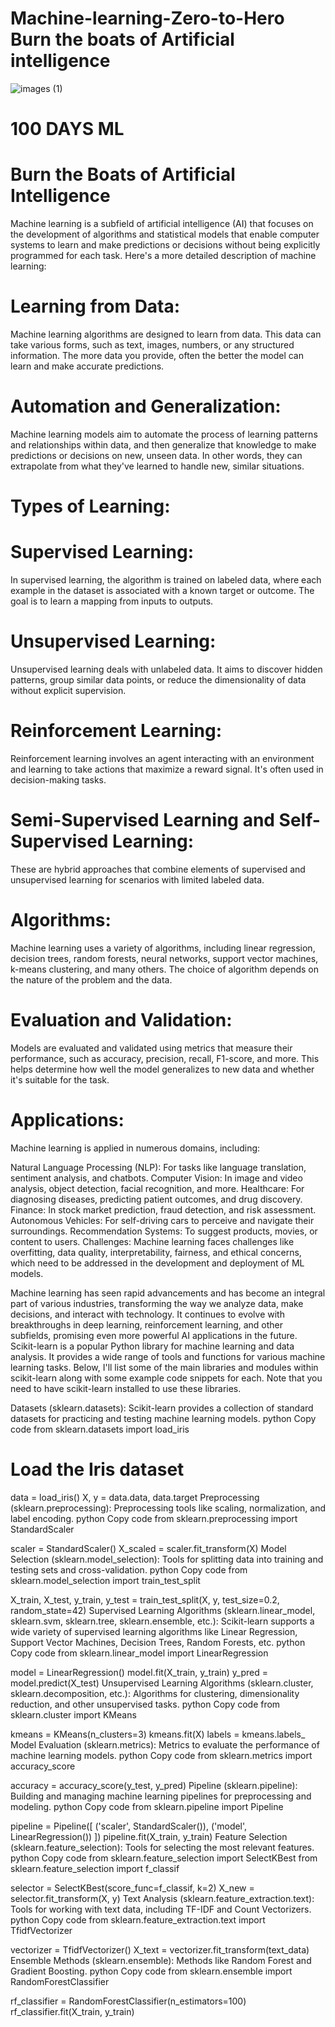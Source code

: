 # Machine-learning-Zero-to-Hero Burn the boats of Artificial intelligence
![images (1)](https://github.com/MalikZeeshan1122/Machine-learning-Zero-to-Hero/assets/130128211/268ba169-2771-4af7-b49e-55aa8ea871f3)

# 100 DAYS ML 
# Burn the Boats of Artificial Intelligence
Machine learning is a subfield of artificial intelligence (AI) that focuses on the development of algorithms and statistical models that enable computer systems to learn and make predictions or decisions without being explicitly programmed for each task. 
Here's a more detailed description of machine learning:

# Learning from Data:
Machine learning algorithms are designed to learn from data. This data can take various forms, such as text, images, numbers, or any structured information. The more data you provide, often the better the model can learn and make accurate predictions.

# Automation and Generalization:
Machine learning models aim to automate the process of learning patterns and relationships within data, and then generalize that knowledge to make predictions or decisions on new, unseen data. In other words, they can extrapolate from what they've learned to handle new, similar situations.

# Types of Learning:

# Supervised Learning:
In supervised learning, the algorithm is trained on labeled data, where each example in the dataset is associated with a known target or outcome. The goal is to learn a mapping from inputs to outputs.
# Unsupervised Learning:
Unsupervised learning deals with unlabeled data. It aims to discover hidden patterns, group similar data points, or reduce the dimensionality of data without explicit supervision.
# Reinforcement Learning:
Reinforcement learning involves an agent interacting with an environment and learning to take actions that maximize a reward signal. It's often used in decision-making tasks.
# Semi-Supervised Learning and Self-Supervised Learning: 
These are hybrid approaches that combine elements of supervised and unsupervised learning for scenarios with limited labeled data.
# Algorithms:
Machine learning uses a variety of algorithms, including linear regression, decision trees, random forests, neural networks, support vector machines, k-means clustering, and many others. The choice of algorithm depends on the nature of the problem and the data.

# Evaluation and Validation:
Models are evaluated and validated using metrics that measure their performance, such as accuracy, precision, recall, F1-score, and more. This helps determine how well the model generalizes to new data and whether it's suitable for the task.

# Applications:
Machine learning is applied in numerous domains, including:

Natural Language Processing (NLP): For tasks like language translation, sentiment analysis, and chatbots.
Computer Vision: In image and video analysis, object detection, facial recognition, and more.
Healthcare: For diagnosing diseases, predicting patient outcomes, and drug discovery.
Finance: In stock market prediction, fraud detection, and risk assessment.
Autonomous Vehicles: For self-driving cars to perceive and navigate their surroundings.
Recommendation Systems: To suggest products, movies, or content to users.
Challenges: Machine learning faces challenges like overfitting, data quality, interpretability, fairness, and ethical concerns, which need to be addressed in the development and deployment of ML models.

Machine learning has seen rapid advancements and has become an integral part of various industries, transforming the way we analyze data, make decisions, and interact with technology. It continues to evolve with breakthroughs in deep learning, reinforcement learning, and other subfields, promising even more powerful AI applications in the future.
Scikit-learn is a popular Python library for machine learning and data analysis. It provides a wide range of tools and functions for various machine learning tasks. Below, I'll list some of the main libraries and modules within scikit-learn along with some example code snippets for each. Note that you need to have scikit-learn installed to use these libraries.

Datasets (sklearn.datasets): Scikit-learn provides a collection of standard datasets for practicing and testing machine learning models.
python
Copy code
from sklearn.datasets import load_iris

# Load the Iris dataset
data = load_iris()
X, y = data.data, data.target
Preprocessing (sklearn.preprocessing): Preprocessing tools like scaling, normalization, and label encoding.
python
Copy code
from sklearn.preprocessing import StandardScaler

scaler = StandardScaler()
X_scaled = scaler.fit_transform(X)
Model Selection (sklearn.model_selection): Tools for splitting data into training and testing sets and cross-validation.
python
Copy code
from sklearn.model_selection import train_test_split

X_train, X_test, y_train, y_test = train_test_split(X, y, test_size=0.2, random_state=42)
Supervised Learning Algorithms (sklearn.linear_model, sklearn.svm, sklearn.tree, sklearn.ensemble, etc.): Scikit-learn supports a wide variety of supervised learning algorithms like Linear Regression, Support Vector Machines, Decision Trees, Random Forests, etc.
python
Copy code
from sklearn.linear_model import LinearRegression

model = LinearRegression()
model.fit(X_train, y_train)
y_pred = model.predict(X_test)
Unsupervised Learning Algorithms (sklearn.cluster, sklearn.decomposition, etc.): Algorithms for clustering, dimensionality reduction, and other unsupervised tasks.
python
Copy code
from sklearn.cluster import KMeans

kmeans = KMeans(n_clusters=3)
kmeans.fit(X)
labels = kmeans.labels_
Model Evaluation (sklearn.metrics): Metrics to evaluate the performance of machine learning models.
python
Copy code
from sklearn.metrics import accuracy_score

accuracy = accuracy_score(y_test, y_pred)
Pipeline (sklearn.pipeline): Building and managing machine learning pipelines for preprocessing and modeling.
python
Copy code
from sklearn.pipeline import Pipeline

pipeline = Pipeline([
    ('scaler', StandardScaler()),
    ('model', LinearRegression())
])
pipeline.fit(X_train, y_train)
Feature Selection (sklearn.feature_selection): Tools for selecting the most relevant features.
python
Copy code
from sklearn.feature_selection import SelectKBest
from sklearn.feature_selection import f_classif

selector = SelectKBest(score_func=f_classif, k=2)
X_new = selector.fit_transform(X, y)
Text Analysis (sklearn.feature_extraction.text): Tools for working with text data, including TF-IDF and Count Vectorizers.
python
Copy code
from sklearn.feature_extraction.text import TfidfVectorizer

vectorizer = TfidfVectorizer()
X_text = vectorizer.fit_transform(text_data)
Ensemble Methods (sklearn.ensemble): Methods like Random Forest and Gradient Boosting.
python
Copy code
from sklearn.ensemble import RandomForestClassifier

rf_classifier = RandomForestClassifier(n_estimators=100)
rf_classifier.fit(X_train, y_train)
